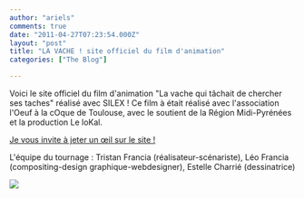 ```yaml
---
author: "ariels"
comments: true
date: "2011-04-27T07:23:54.000Z"
layout: "post"
title: "LA VACHE ! site officiel du film d'animation"
categories: ["The Blog"]

---
```

Voici le site officiel du film d'animation "La vache qui tâchait de chercher ses taches" réalisé avec SILEX !
Ce film à était réalisé avec l'association l'Oeuf à la cOque de Toulouse, avec le soutient de la Région Midi-Pyrénées et la production Le loKal.

[Je vous invite à jeter un œil sur le site ! ](http://www.lavache.fr.ht)

L'équipe du tournage : Tristan Francia (réalisateur-scénariste), Léo Francia (compositing-design graphique-webdesigner), Estelle Charrié (dessinatrice)

[![](https://www.silexlabs.org/wp-content/uploads/2011/04/lavache02.jpg)](http://www.lavache.fr.ht)



